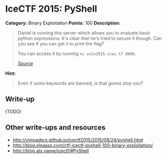 # IceCTF 2015: PyShell

**Category:** Binary Exploitation
**Points:** 100
**Description:** 

> <p>Daniel is running this server which allows you to evaluate basic python expressions. It's clear that he's tried to secure it though. Can you see if you can get it to print the flag?</p> <p>You can access it by running <code>nc vuln2015.icec.tf 8000</code>.</p><p><a target='_blank' href='/problem-static/stage3/binary/pyshell/shell.py'>Source</a></p>

**Hint:**

> Even if some keywords are banned, is that gonna stop you?

## Write-up

(TODO)

## Other write-ups and resources

* <http://vimvaders.github.io/icectf2015/2015/08/24/pyshell.html>
* <http://blog.oleaass.com/ctf-icectf-pyshell-100-binary-exploitation/>
* <http://blog.atx.name/icectf/#PyShell>
